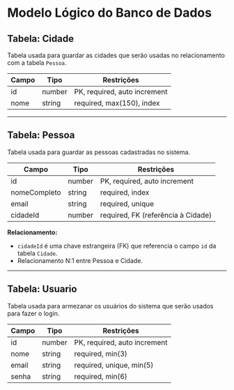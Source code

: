 # Modelo Lógico do Banco de Dados

## Tabela: Cidade

Tabela usada para guardar as cidades que serão usadas no relacionamento com a tabela `Pessoa`.

| Campo | Tipo   | Restrições                   |
| ----- | ------ | ---------------------------- |
| id    | number | PK, required, auto increment |
| nome  | string | required, max(150), index    |

---

## Tabela: Pessoa

Tabela usada para guardar as pessoas cadastradas no sistema.

| Campo        | Tipo   | Restrições                         |
| ------------ | ------ | ---------------------------------- |
| id           | number | PK, required, auto increment       |
| nomeCompleto | string | required, index                    |
| email        | string | required, unique                   |
| cidadeId     | number | required, FK (referência à Cidade) |

**Relacionamento:**

- `cidadeId` é uma chave estrangeira (FK) que referencia o campo `id` da tabela `Cidade`.
- Relacionamento N:1 entre Pessoa e Cidade.

---

## Tabela: Usuario

Tabela usada para armezanar os usuários do sistema que serão usados para fazer o login.

| Campo | Tipo   | Restrições                   |
| ----- | ------ | ---------------------------- |
| id    | number | PK, required, auto increment |
| nome  | string | required, min(3)             |
| email | string | required, unique, min(5)     |
| senha | string | required, min(6)             |
